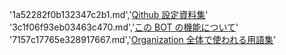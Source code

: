 '1a52282f0b132347c2b1.md','[Qithub 設定資料集](https://qiita.com/items/1a52282f0b132347c2b1)'
'3c1f06f93eb03463c470.md','[この BOT の機能について](https://qiita.com/items/3c1f06f93eb03463c470)'
'7157c17765e328917667.md','[Organization 全体で使われる用語集](https://qiita.com/items/7157c17765e328917667)'
